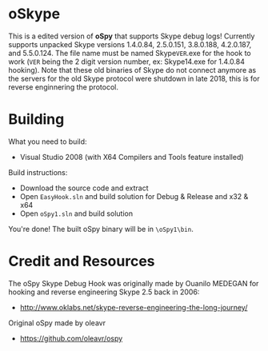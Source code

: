 # oSkype

This is a edited version of **oSpy** that supports Skype debug logs! Currently supports unpacked Skype versions 1.4.0.84, 2.5.0.151, 3.8.0.188, 4.2.0.187, and 5.5.0.124. The file name must be named Skype`VER`.exe for the hook to work (`VER` being the 2 digit version number, ex: Skype14.exe for 1.4.0.84 hooking). Note that these old binaries of Skype do not connect anymore as the servers for the old Skype protocol were shutdown in late 2018, this is for reverse enginnering the protocol.

# Building

What you need to build:

- Visual Studio 2008 (with X64 Compilers and Tools feature installed)

Build instructions:

- Download the source code and extract
- Open `EasyHook.sln` and build solution for Debug & Release and x32 & x64
- Open `oSpy1.sln` and build solution

You're done! The built oSpy binary will be in ```\oSpy1\bin```.

# Credit and Resources

The oSpy Skype Debug Hook was originally made by Ouanilo MEDEGAN for hooking and reverse engineering Skype 2.5 back in 2006:

- http://www.oklabs.net/skype-reverse-engineering-the-long-journey/

Original oSpy made by oleavr

- https://github.com/oleavr/ospy
